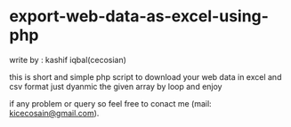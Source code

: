 # export-web-data-as-excel-using-php
write by : kashif iqbal(cecosian)

this is short and simple php script to download your web data in excel and csv format
just dyanmic the given array by loop and enjoy


if any problem or query so feel free to conact me (mail: kicecosain@gmail.com).
